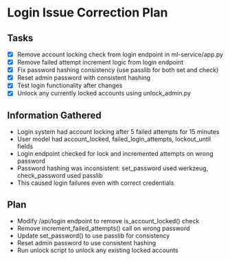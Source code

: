 # Login Issue Correction Plan

## Tasks
- [x] Remove account locking check from login endpoint in ml-service/app.py
- [x] Remove failed attempt increment logic from login endpoint
- [x] Fix password hashing consistency (use passlib for both set and check)
- [x] Reset admin password with consistent hashing
- [x] Test login functionality after changes
- [x] Unlock any currently locked accounts using unlock_admin.py

## Information Gathered
- Login system had account locking after 5 failed attempts for 15 minutes
- User model had account_locked, failed_login_attempts, lockout_until fields
- Login endpoint checked for lock and incremented attempts on wrong password
- Password hashing was inconsistent: set_password used werkzeug, check_password used passlib
- This caused login failures even with correct credentials

## Plan
- Modify /api/login endpoint to remove is_account_locked() check
- Remove increment_failed_attempts() call on wrong password
- Update set_password() to use passlib for consistency
- Reset admin password to use consistent hashing
- Run unlock script to unlock any existing locked accounts
